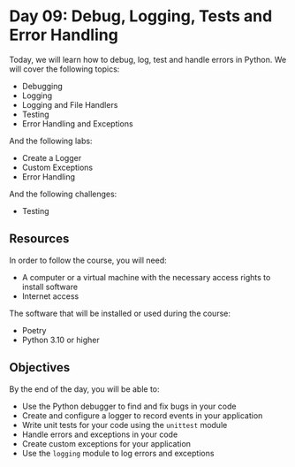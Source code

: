 # Day 09: Debug, Logging, Tests and Error Handling

Today, we will learn how to debug, log, test and handle errors in Python. We will cover the following topics:

- Debugging
- Logging
- Logging and File Handlers
- Testing
- Error Handling and Exceptions

And the following labs:

- Create a Logger
- Custom Exceptions
- Error Handling

And the following challenges:

- Testing

## Resources

In order to follow the course, you will need:

- A computer or a virtual machine with the necessary access rights to install software
- Internet access

The software that will be installed or used during the course:

- Poetry
- Python 3.10 or higher

## Objectives

By the end of the day, you will be able to:

- Use the Python debugger to find and fix bugs in your code
- Create and configure a logger to record events in your application
- Write unit tests for your code using the `unittest` module
- Handle errors and exceptions in your code
- Create custom exceptions for your application
- Use the `logging` module to log errors and exceptions
